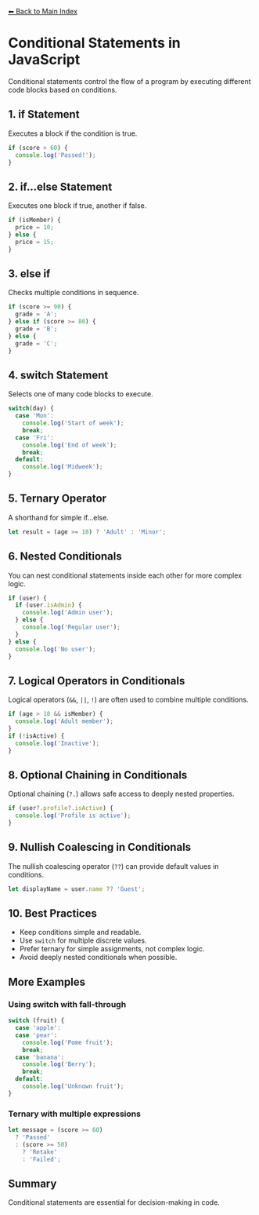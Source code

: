 [⬅ Back to Main Index](../README.md)

# Conditional Statements in JavaScript

Conditional statements control the flow of a program by executing different code blocks based on conditions.

## 1. if Statement
Executes a block if the condition is true.
```js
if (score > 60) {
  console.log('Passed!');
}
```

## 2. if...else Statement
Executes one block if true, another if false.
```js
if (isMember) {
  price = 10;
} else {
  price = 15;
}
```

## 3. else if
Checks multiple conditions in sequence.
```js
if (score >= 90) {
  grade = 'A';
} else if (score >= 80) {
  grade = 'B';
} else {
  grade = 'C';
}
```

## 4. switch Statement
Selects one of many code blocks to execute.
```js
switch(day) {
  case 'Mon':
    console.log('Start of week');
    break;
  case 'Fri':
    console.log('End of week');
    break;
  default:
    console.log('Midweek');
}
```

## 5. Ternary Operator
A shorthand for simple if...else.
```js
let result = (age >= 18) ? 'Adult' : 'Minor';
```

## 6. Nested Conditionals
You can nest conditional statements inside each other for more complex logic.
```js
if (user) {
  if (user.isAdmin) {
    console.log('Admin user');
  } else {
    console.log('Regular user');
  }
} else {
  console.log('No user');
}
```

## 7. Logical Operators in Conditionals
Logical operators (`&&`, `||`, `!`) are often used to combine multiple conditions.
```js
if (age > 18 && isMember) {
  console.log('Adult member');
}
if (!isActive) {
  console.log('Inactive');
}
```

## 8. Optional Chaining in Conditionals
Optional chaining (`?.`) allows safe access to deeply nested properties.
```js
if (user?.profile?.isActive) {
  console.log('Profile is active');
}
```

## 9. Nullish Coalescing in Conditionals
The nullish coalescing operator (`??`) can provide default values in conditions.
```js
let displayName = user.name ?? 'Guest';
```

## 10. Best Practices
- Keep conditions simple and readable.
- Use `switch` for multiple discrete values.
- Prefer ternary for simple assignments, not complex logic.
- Avoid deeply nested conditionals when possible.

## More Examples
### Using switch with fall-through
```js
switch (fruit) {
  case 'apple':
  case 'pear':
    console.log('Pome fruit');
    break;
  case 'banana':
    console.log('Berry');
    break;
  default:
    console.log('Unknown fruit');
}
```

### Ternary with multiple expressions
```js
let message = (score >= 60)
  ? 'Passed'
  : (score >= 50)
    ? 'Retake'
    : 'Failed';
```

## Summary
Conditional statements are essential for decision-making in code.